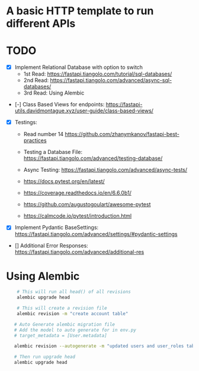 # A basic HTTP template to run different APIs


# TODO
- [x] Implement Relational Database with option to switch
    -  1st Read: https://fastapi.tiangolo.com/tutorial/sql-databases/ 
    -  2nd Read: https://fastapi.tiangolo.com/advanced/async-sql-databases/
    -  3rd Read: Using Alembic
- [-] Class Based Views for endpoints: https://fastapi-utils.davidmontague.xyz/user-guide/class-based-views/
- [x] Testings:
    -  Read number 14 https://github.com/zhanymkanov/fastapi-best-practices
    -  Testing a Database File: https://fastapi.tiangolo.com/advanced/testing-database/
    -  Async Testing: https://fastapi.tiangolo.com/advanced/async-tests/
    -  https://docs.pytest.org/en/latest/
    -  https://coverage.readthedocs.io/en/6.6.0b1/

    -  https://github.com/augustogoulart/awesome-pytest
    -  https://calmcode.io/pytest/introduction.html
- [x] Implement Pydantic BaseSettings: https://fastapi.tiangolo.com/advanced/settings/#pydantic-settings
- [] Additional Error Responses: https://fastapi.tiangolo.com/advanced/additional-res


# Using Alembic

```sh
    # This will run all head() of all revisions
    alembic upgrade head
```

```sh
    # This will create a revision file
    alembic revision -m "create account table"
```

```sh
   # Auto Generate alembic migration file
   # Add the model to auto generate for in env.py 
   # target_metadata = [User.metadata]

   alembic revision --autogenerate -m "updated users and user_roles table"

   # Then run upgrade head
   alembic upgrade head
```